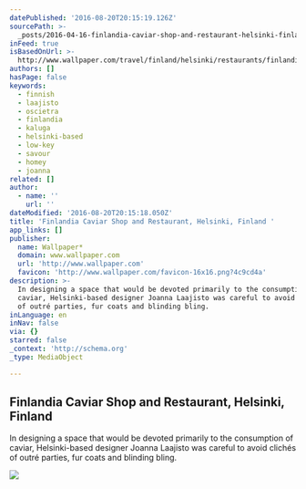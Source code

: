 ```yaml
---
datePublished: '2016-08-20T20:15:19.126Z'
sourcePath: >-
  _posts/2016-04-16-finlandia-caviar-shop-and-restaurant-helsinki-finland-or-tr.md
inFeed: true
isBasedOnUrl: >-
  http://www.wallpaper.com/travel/finland/helsinki/restaurants/finlandia-caviar-shop-and-restaurant
authors: []
hasPage: false
keywords:
  - finnish
  - laajisto
  - oscietra
  - finlandia
  - kaluga
  - helsinki-based
  - low-key
  - savour
  - homey
  - joanna
related: []
author:
  - name: ''
    url: ''
dateModified: '2016-08-20T20:15:18.050Z'
title: 'Finlandia Caviar Shop and Restaurant, Helsinki, Finland '
app_links: []
publisher:
  name: Wallpaper*
  domain: www.wallpaper.com
  url: 'http://www.wallpaper.com'
  favicon: 'http://www.wallpaper.com/favicon-16x16.png?4c9cd4a'
description: >-
  In designing a space that would be devoted primarily to the consumption of
  caviar, Helsinki-based designer Joanna Laajisto was careful to avoid clichés
  of outré parties, fur coats and blinding bling.
inLanguage: en
inNav: false
via: {}
starred: false
_context: 'http://schema.org'
_type: MediaObject

---
```

<article style=""><h1>Finlandia Caviar Shop and Restaurant, Helsinki, Finland </h1><p>In designing a space that would be devoted primarily to the consumption of caviar, Helsinki-based designer Joanna Laajisto was careful to avoid clichés of outré parties, fur coats and blinding bling.</p><img src="https://s3-us-west-2.amazonaws.com/the-grid-img/p/8c8437362b3171b8de06740c000ce5c4fbf34d9d.jpg" /></article>